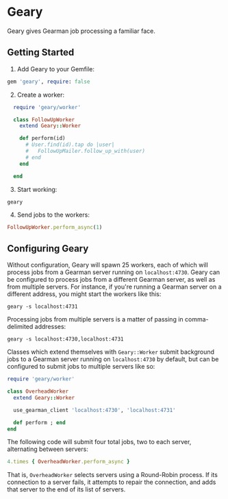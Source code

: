 # Geary

Geary gives Gearman job processing a familiar face.

## Getting Started

1. Add Geary to your Gemfile:

  ```ruby
  gem 'geary', require: false
  ```

2. Create a worker:

  ```ruby
    require 'geary/worker'

    class FollowUpWorker
      extend Geary::Worker

      def perform(id)
        # User.find(id).tap do |user|
        #   FollowUpMailer.follow_up_with(user)
        # end
      end

    end
  ```

3. Start working:

  ```
  geary
  ```

4. Send jobs to the workers:

  ```ruby
  FollowUpWorker.perform_async(1)
  ```

## Configuring Geary

Without configuration, Geary will spawn 25 workers, each of which will process jobs from a Gearman server running on `localhost:4730`. Geary can be configured to process jobs from a different Gearman server, as well as from multiple servers. For instance, if you're running a Gearman server on a different address, you might start the workers like this:

```
geary -s localhost:4731
```

Processing jobs from multiple servers is a matter of passing in comma-delimited addresses:

```
geary -s localhost:4730,localhost:4731
```

Classes which extend themselves with `Geary::Worker` submit background jobs to a Gearman server running on `localhost:4730` by default, but can be configured to submit jobs to multiple servers like so:

```ruby
require 'geary/worker'

class OverheadWorker
  extend Geary::Worker

  use_gearman_client 'localhost:4730', 'localhost:4731'

  def perform ; end
end
```

The following code will submit four total jobs, two to each server, alternating between servers:

```ruby
4.times { OverheadWorker.perform_async }
```

That is, `OverheadWorker` selects servers using a Round-Robin process. If its connection to a server fails, it attempts to repair the connection, and adds that server to the end of its list of servers.
